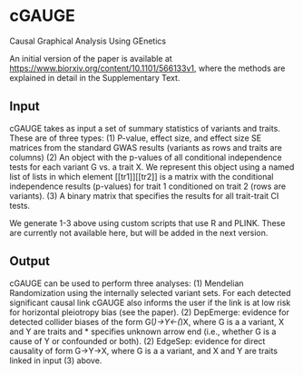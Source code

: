 # cGAUGE
Causal Graphical Analysis Using GEnetics

An initial version of the paper is available at https://www.biorxiv.org/content/10.1101/566133v1, where the methods are explained in detail in the Supplementary Text.

## Input

cGAUGE takes as input a set of summary statistics of variants and traits. These are of three types: 
(1) P-value, effect size, and effect size SE matrices from the standard GWAS results (variants as rows and traits are columns)
(2) An object with the p-values of all conditional independence tests for each variant G vs. a trait X. We represent this object using a named list of lists in which element [[tr1]][[tr2]] is a matrix with the conditional independence results (p-values) for trait 1 conditioned on trait 2 (rows are variants).
(3) A binary matrix that specifies the results for all trait-trait CI tests. 

We generate 1-3 above using custom scripts that use R and PLINK. These are currently not available here, but will be added in the next version. 

## Output

cGAUGE can be used to perform three analyses: 
(1) Mendelian Randomization using the internally selected variant sets. For each detected significant causal link cGAUGE also informs the user if the link is at low risk for horizontal pleiotropy bias (see the paper).
(2) DepEmerge: evidence for detected collider biases of the form G(*)->Y<-(*)X, where G is a a variant, X and Y are traits and * specifies unknown arrow end (i.e., whether G is a cause of Y or confounded or both).
(2) EdgeSep: evidence for direct causality of form G->Y->X, where G is a a variant, and X and Y are traits linked in input (3) above.
